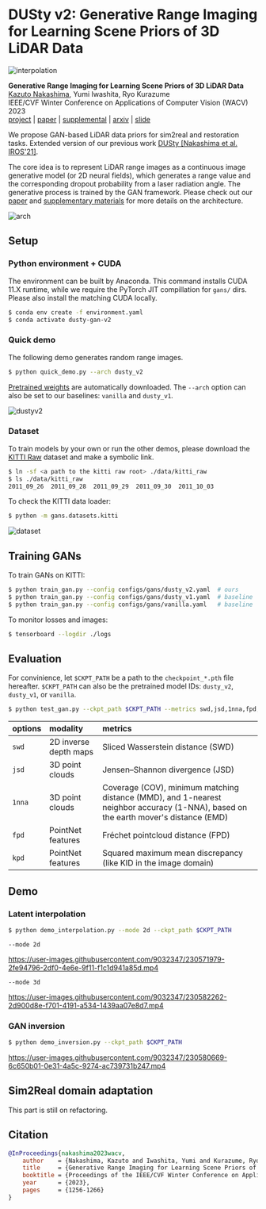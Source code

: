 # DUSty v2: Generative Range Imaging for Learning Scene Priors of 3D LiDAR Data

![interpolation](https://user-images.githubusercontent.com/9032347/230576998-34c6de2f-76ca-4892-929a-076e74d77b08.gif)

**Generative Range Imaging for Learning Scene Priors of 3D LiDAR Data**<br>
[<u>Kazuto Nakashima</u>](https://kazuto1011.github.io/), Yumi Iwashita, Ryo Kurazume<br>
IEEE/CVF Winter Conference on Applications of Computer Vision (WACV) 2023<br>
[project](https://kazuto1011.github.io/dusty-gan-v2) | [paper](https://openaccess.thecvf.com/content/WACV2023/papers/Nakashima_Generative_Range_Imaging_for_Learning_Scene_Priors_of_3D_LiDAR_WACV_2023_paper.pdf) | [supplemental](https://openaccess.thecvf.com/content/WACV2023/supplemental/Nakashima_Generative_Range_Imaging_WACV_2023_supplemental.pdf) | [arxiv](http://arxiv.org/abs/2210.11750) | [slide](https://kazuto1011.github.io/docs/slides/nakashima2023generative_teaser.pdf)

</center>

We propose GAN-based LiDAR data priors for sim2real and restoration tasks. Extended version of our previous work [DUSty [Nakashima et al. IROS'21]](https://kazuto1011.github.io/dusty-gan).

The core idea is to represent LiDAR range images as a continuous image generative model (or 2D neural fields), which generates a range value and the corresponding dropout probability from a laser radiation angle. The generative process is trained by the GAN framework. Please check out our [paper](https://openaccess.thecvf.com/content/WACV2023/papers/Nakashima_Generative_Range_Imaging_for_Learning_Scene_Priors_of_3D_LiDAR_WACV_2023_paper.pdf) and [supplementary materials](https://openaccess.thecvf.com/content/WACV2023/supplemental/Nakashima_Generative_Range_Imaging_WACV_2023_supplemental.pdf) for more details on the architecture.

![arch](https://user-images.githubusercontent.com/9032347/230577070-526852c6-35c6-42fa-b1bf-5f96e0ea2897.png)

## Setup

### Python environment + CUDA

The environment can be built by Anaconda. This command installs CUDA 11.X runtime, while we require the PyTorch JIT compillation for `gans/` dirs. Please also install the matching CUDA locally.

```sh
$ conda env create -f environment.yaml
$ conda activate dusty-gan-v2
```

### Quick demo

The following demo generates random range images.

```sh
$ python quick_demo.py --arch dusty_v2
```

[Pretrained weights](https://github.com/kazuto1011/dusty-gan-v2/releases/tag/weights-wacv23) are automatically downloaded.
The `--arch` option can also be set to our baselines: `vanilla` and `dusty_v1`.

![dustyv2](https://user-images.githubusercontent.com/9032347/230577081-e8f7559e-5a36-4028-9f05-a4be7ab3c8aa.png)

### Dataset

To train models by your own or run the other demos, please download the [KITTI Raw]() dataset and make a symbolic link.

```sh
$ ln -sf <a path to the kitti raw root> ./data/kitti_raw
$ ls ./data/kitti_raw
2011_09_26  2011_09_28  2011_09_29  2011_09_30  2011_10_03
```

To check the KITTI data loader:

```sh
$ python -m gans.datasets.kitti
```

![dataset](https://user-images.githubusercontent.com/9032347/230577079-0182f034-3f6a-4f8d-99ee-9ab3fbe356a8.png)

## Training GANs

To train GANs on KITTI:

```sh
$ python train_gan.py --config configs/gans/dusty_v2.yaml  # ours
$ python train_gan.py --config configs/gans/dusty_v1.yaml  # baseline
$ python train_gan.py --config configs/gans/vanilla.yaml   # baseline
```

To monitor losses and images:

```sh
$ tensorboard --logdir ./logs
```

## Evaluation

For convinience, let `$CKPT_PATH` be a path to the `checkpoint_*.pth` file hereafter.
`$CKPT_PATH` can also be the pretrained model IDs: `dusty_v2`, `dusty_v1`, or `vanilla`.

```sh
$ python test_gan.py --ckpt_path $CKPT_PATH --metrics swd,jsd,1nna,fpd,kpd
```

|options|modality|metrics|
|:-|:-|:-|
|`swd`|2D inverse depth maps|Sliced Wasserstein distance (SWD)|
|`jsd`|3D point clouds|Jensen–Shannon divergence (JSD)|
|`1nna`|3D point clouds|Coverage (COV), minimum matching distance (MMD), and 1-nearest neighbor accuracy (1-NNA), based on the earth mover's distance (EMD)|
|`fpd`|PointNet features|Fréchet pointcloud distance (FPD)|
|`kpd`|PointNet features|Squared maximum mean discrepancy (like KID in the image domain)|

## Demo

### Latent interpolation

```sh
$ python demo_interpolation.py --mode 2d --ckpt_path $CKPT_PATH
```

`--mode 2d`

https://user-images.githubusercontent.com/9032347/230571979-2fe94796-2df0-4e6e-9f11-f1c1d941a85d.mp4

`--mode 3d`

https://user-images.githubusercontent.com/9032347/230582262-2d900d8e-f701-4191-a534-1439aa07e8d7.mp4

### GAN inversion

```sh
$ python demo_inversion.py --ckpt_path $CKPT_PATH
```

https://user-images.githubusercontent.com/9032347/230580669-6c650b01-0e31-4a5c-9274-ac739731b247.mp4

## Sim2Real domain adaptation

This part is still on refactoring.

## Citation

```bibtex
@InProceedings{nakashima2023wacv,
    author    = {Nakashima, Kazuto and Iwashita, Yumi and Kurazume, Ryo},
    title     = {Generative Range Imaging for Learning Scene Priors of 3{D} LiDAR Data},
    booktitle = {Proceedings of the IEEE/CVF Winter Conference on Applications of Computer Vision (WACV)},
    year      = {2023},
    pages     = {1256-1266}
}
```